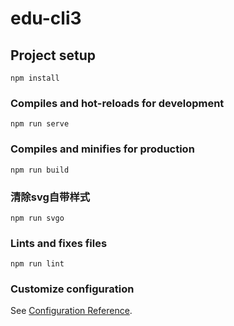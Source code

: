 # edu-cli3

## Project setup
```
npm install
```

### Compiles and hot-reloads for development
```
npm run serve
```

### Compiles and minifies for production
```
npm run build
```
### 清除svg自带样式
```
npm run svgo
```

### Lints and fixes files
```
npm run lint
```

### Customize configuration
See [Configuration Reference](https://cli.vuejs.org/config/).
